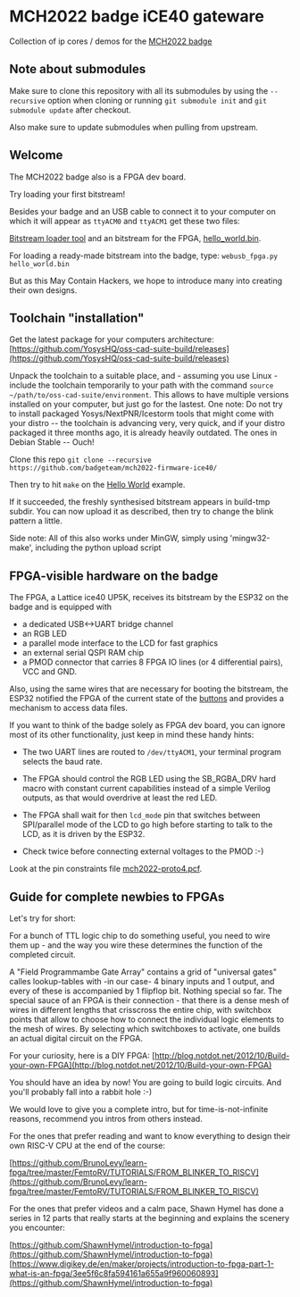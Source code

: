 MCH2022 badge iCE40 gateware
============================

Collection of ip cores / demos for the [MCH2022 badge](https://github.com/badgeteam/mch2022-badge-hardware)


Note about submodules
---------------------

Make sure to clone this repository with all its submodules by using
the `--recursive` option when cloning or running `git submodule init` and
`git submodule update` after checkout.

Also make sure to update submodules when pulling from upstream.

Welcome
---------------------

The MCH2022 badge also is a FPGA dev board.

Try loading your first bitstream!

Besides your badge and an USB cable to connect it to your computer on which it will appear as `ttyACM0` and `ttyACM1` get these two files:

[Bitstream loader tool](https://github.com/badgeteam/mch2022-tools/blob/master/webusb_fpga.py)
and an bitstream for the FPGA, [hello_world.bin](https://github.com/badgeteam/mch2022-firmware-ice40/blob/master/projects/Hello-World/hello_world.bin).

For loading a ready-made bitstream into the badge, type: `webusb_fpga.py hello_world.bin`

But as this May Contain Hackers, we hope to introduce many into creating their own designs.

Toolchain "installation"
---------------------

Get the latest package for your computers architecture: [https://github.com/YosysHQ/oss-cad-suite-build/releases](https://github.com/YosysHQ/oss-cad-suite-build/releases)

Unpack the toolchain to a suitable place, and - assuming you use Linux - include the toolchain temporarily to your path with the command `source ~/path/to/oss-cad-suite/environment`. This allows to have multiple versions installed on your computer, but just go for the lastest. One note: Do not try to install packaged Yosys/NextPNR/Icestorm tools that might come with your distro -- the toolchain is advancing very, very quick, and if your distro packaged it three months ago, it is already heavily outdated. The ones in Debian Stable -- Ouch!

Clone this repo `git clone --recursive https://github.com/badgeteam/mch2022-firmware-ice40/`

Then try to hit `make` on the [Hello World](https://github.com/badgeteam/mch2022-firmware-ice40/blob/master/projects/Hello-World/) example.

If it succeeded, the freshly synthesised bitstream appears in build-tmp subdir. You can now upload it as described, then try to change the blink pattern a little.

Side note: All of this also works under MinGW, simply using 'mingw32-make', including the python upload script

FPGA-visible hardware on the badge
---------------------

The FPGA, a Lattice ice40 UP5K, receives its bitstream by the ESP32 on the badge and is equipped with

* a dedicated USB<->UART bridge channel
* an RGB LED
* a parallel mode interface to the LCD for fast graphics
* an external serial QSPI RAM chip
* a PMOD connector that carries 8 FPGA IO lines (or 4 differential pairs), VCC and GND.

Also, using the same wires that are necessary for booting the bitstream, the ESP32 notified the FPGA of the current state of the [buttons](https://github.com/badgeteam/mch2022-firmware-ice40/tree/master/projects/Buttons) and provides a mechanism to access data files.

If you want to think of the badge solely as FPGA dev board, you can ignore most of its other functionality, just keep in mind these handy hints:

- The two UART lines are routed to `/dev/ttyACM1`, your terminal program selects the baud rate.

- The FPGA should control the RGB LED using the SB_RGBA_DRV hard macro with constant current capabilities instead of a simple Verilog outputs, as that would overdrive at least the red LED.

- The FPGA shall wait for then `lcd_mode` pin that switches between SPI/parallel mode of the LCD to go high before starting to talk to the LCD, as it is driven by the ESP32.

- Check twice before connecting external voltages to the PMOD :-)

Look at the pin constraints file [mch2022-proto4.pcf](https://github.com/badgeteam/mch2022-firmware-ice40/blob/master/projects/_common/data/mch2022-proto4.pcf).

Guide for complete newbies to FPGAs
---------------------

Let's try for short:

For a bunch of TTL logic chip to do something useful, you need to wire them up - and the way you wire these determines the function of the completed circuit.

A "Field Programmambe Gate Array" contains a grid of "universal gates" calles lookup-tables with -in our case- 4 binary inputs and 1 output, and every of these is accompanied by 1 flipflop bit. Nothing special so far. The special sauce of an FPGA is their connection - that there is a dense mesh of wires in different lengths that crisscross the entire chip, with switchbox points that allow to choose how to connect the individual logic elements to the mesh of wires. By selecting which switchboxes to activate, one builds an actual digital circuit on the FPGA.

For your curiosity, here is a DIY FPGA: [http://blog.notdot.net/2012/10/Build-your-own-FPGA](http://blog.notdot.net/2012/10/Build-your-own-FPGA)

You should have an idea by now! You are going to build logic circuits. And you'll probably fall into a rabbit hole :-)

We would love to give you a complete intro, but for time-is-not-infinite reasons, recommend you intros from others instead.

For the ones that prefer reading and want to know everything to design their own RISC-V CPU at the end of the course:

[https://github.com/BrunoLevy/learn-fpga/tree/master/FemtoRV/TUTORIALS/FROM_BLINKER_TO_RISCV](https://github.com/BrunoLevy/learn-fpga/tree/master/FemtoRV/TUTORIALS/FROM_BLINKER_TO_RISCV)

For the ones that prefer videos and a calm pace, Shawn Hymel has done a series in 12 parts that really starts at the beginning and explains the scenery you encounter:

[https://github.com/ShawnHymel/introduction-to-fpga](https://github.com/ShawnHymel/introduction-to-fpga)
[https://www.digikey.de/en/maker/projects/introduction-to-fpga-part-1-what-is-an-fpga/3ee5f6c8fa594161a655a9f960060893](https://github.com/ShawnHymel/introduction-to-fpga)
